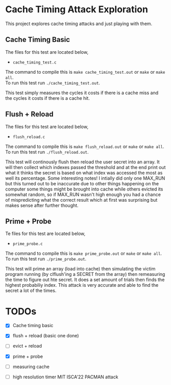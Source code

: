 # Cache Timing Attack Exploration 
This project explores cache timing attacks and just playing with them. 

## Cache Timing Basic
The files for this test are located below,  
- `cache_timing_test.c`

The command to compile this is `make cache_timing_test.out` or `make` or `make all`.  
To run this test run `./cache_timing_test.out`.  
  
This test simply measures the cycles it costs if there is a cache miss and the cycles it costs if there is a cache hit. 

## Flush + Reload
The files for this test are located below,  
- `flush_reload.c`

The command to compile this is `make flush_reload.out` or `make` or `make all`.  
To run this test run `./flush_reload.out`.  

This test will continously flush then reload the user secret into an array. It will then collect which indexes passed the threshold and at the end print out what it thinks the secret is based on what index was accessed the most as well its percentage. Some interesting notes! I intially did only one MAX_RUN but this turned out to be inaccurate due to other things happening on the computer some things might be brought into cache while others evicted its somewhat random, so if MAX_RUN wasn't high enough you had a chance of mispredicting what the correct result which at first was surprising but makes sense after further thought. 

## Prime + Probe 
Te files for this test are located below,  
- `prime_probe.c`

The command to compile this is `make prime_probe.out` or `make` or `make all`.  
To run this test run `./prime_probe.out`.  

This test will prime an array (load into cache) then simulating the victim program running (by clflush'ing a SECRET from the array) then remeasuring the time to figure out hte secret. It does a set amount of trials then finds the highest probabiliy index. This attack is very accurate and able to find the secret a lot of the times. 

# TODOs
- [x] Cache timing basic
- [x] flush + reload (basic one done)
- [ ] evict + reload
- [x] prime + probe 
- [ ] measuring cache 
- [ ] high resolution timer MIT ISCA'22 PACMAN attack 

